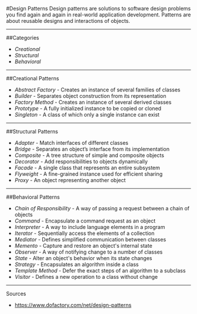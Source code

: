 #Design Patterns
Design patterns are solutions to software design problems you find again and again in real-world application development. Patterns are about reusable designs and interactions of objects.

***

##Categories
* _Creational_
* _Structural_
* _Behavioral_

***

##Creational Patterns
* _Abstract Factory_ - Creates an instance of several families of classes
* _Builder_ - Separates object construction from its representation
* _Factory Method_ - Creates an instance of several derived classes
* _Prototype_ - A fully initialized instance to be copied or cloned
* _Singleton_ - A class of which only a single instance can exist

***

##Structural Patterns
* _Adapter_ - Match interfaces of different classes
* _Bridge_ - Separates an object’s interface from its implementation
* _Composite_ - A tree structure of simple and composite objects
* _Decorator_ - Add responsibilities to objects dynamically
* _Facade_ - A single class that represents an entire subsystem
* _Flyweight_ - A fine-grained instance used for efficient sharing
* _Proxy_ - An object representing another object

***

##Behavioral Patterns
* _Chain of Responsibility_ - A way of passing a request between a chain of objects
* _Command_ - Encapsulate a command request as an object
* _Interpreter_ - A way to include language elements in a program
* _Iterator_ - Sequentially access the elements of a collection
* _Mediator_ - Defines simplified communication between classes
* _Memento_ - Capture and restore an object's internal state
* _Observer_ - A way of notifying change to a number of classes
* _State_ - Alter an object's behavior when its state changes
* _Strategy_ - Encapsulates an algorithm inside a class
* _Template Method_ - Defer the exact steps of an algorithm to a subclass
* _Visitor_ - Defines a new operation to a class without change

***

Sources
* https://www.dofactory.com/net/design-patterns